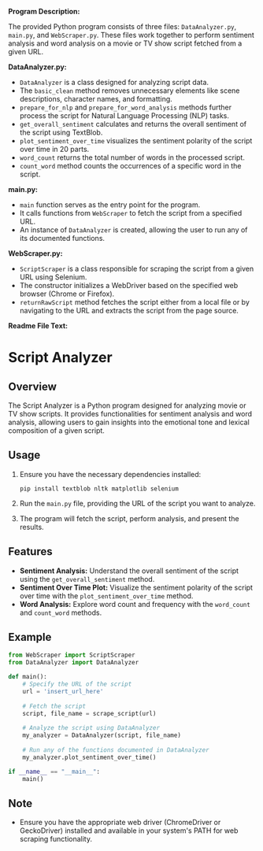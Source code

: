 **Program Description:**

The provided Python program consists of three files: `DataAnalyzer.py`, `main.py`, and `WebScraper.py`. These files work together to perform sentiment analysis and word analysis on a movie or TV show script fetched from a given URL.

**DataAnalyzer.py:**
- `DataAnalyzer` is a class designed for analyzing script data.
- The `basic_clean` method removes unnecessary elements like scene descriptions, character names, and formatting.
- `prepare_for_nlp` and `prepare_for_word_analysis` methods further process the script for Natural Language Processing (NLP) tasks.
- `get_overall_sentiment` calculates and returns the overall sentiment of the script using TextBlob.
- `plot_sentiment_over_time` visualizes the sentiment polarity of the script over time in 20 parts.
- `word_count` returns the total number of words in the processed script.
- `count_word` method counts the occurrences of a specific word in the script.

**main.py:**
- `main` function serves as the entry point for the program.
- It calls functions from `WebScraper` to fetch the script from a specified URL.
- An instance of `DataAnalyzer` is created, allowing the user to run any of its documented functions.

**WebScraper.py:**
- `ScriptScraper` is a class responsible for scraping the script from a given URL using Selenium.
- The constructor initializes a WebDriver based on the specified web browser (Chrome or Firefox).
- `returnRawScript` method fetches the script either from a local file or by navigating to the URL and extracts the script from the page source.

**Readme File Text:**

# Script Analyzer

## Overview
The Script Analyzer is a Python program designed for analyzing movie or TV show scripts. It provides functionalities for sentiment analysis and word analysis, allowing users to gain insights into the emotional tone and lexical composition of a given script.

## Usage
1. Ensure you have the necessary dependencies installed:
   ```
   pip install textblob nltk matplotlib selenium
   ```

2. Run the `main.py` file, providing the URL of the script you want to analyze.

3. The program will fetch the script, perform analysis, and present the results.

## Features
- **Sentiment Analysis:** Understand the overall sentiment of the script using the `get_overall_sentiment` method.
- **Sentiment Over Time Plot:** Visualize the sentiment polarity of the script over time with the `plot_sentiment_over_time` method.
- **Word Analysis:** Explore word count and frequency with the `word_count` and `count_word` methods.

## Example
```python
from WebScraper import ScriptScraper
from DataAnalyzer import DataAnalyzer

def main():
    # Specify the URL of the script
    url = 'insert_url_here'
    
    # Fetch the script
    script, file_name = scrape_script(url)
    
    # Analyze the script using DataAnalyzer
    my_analyzer = DataAnalyzer(script, file_name)
    
    # Run any of the functions documented in DataAnalyzer
    my_analyzer.plot_sentiment_over_time()

if __name__ == "__main__":
    main()
```

## Note
- Ensure you have the appropriate web driver (ChromeDriver or GeckoDriver) installed and available in your system's PATH for web scraping functionality.
